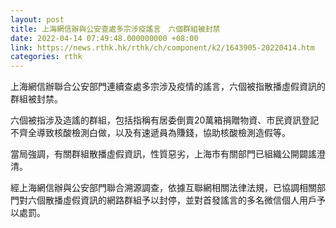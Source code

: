 ```yaml
---
layout: post
title: 上海網信辦與公安查處多宗涉疫謠言　六個群組被封禁
date: 2022-04-14 07:49:48.000000000 +08:00
link: https://news.rthk.hk/rthk/ch/component/k2/1643905-20220414.htm
categories: rthk
---
```


上海網信辦聯合公安部門連續查處多宗涉及疫情的謠言，六個被指散播虛假資訊的群組被封禁。

六個被指涉及造謠的群組，包括指稱有居委倒賣20萬箱捐贈物資、市民資訊登記不齊全導致核酸檢測白做，以及有速遞員為賺錢，協助核酸檢測造假等。

當局強調，有關群組散播虛假資訊，性質惡劣，上海市有關部門已組織公開闢謠澄清。

經上海網信辦與公安部門聯合溯源調查，依據互聯網相關法律法規，已協調相關部門對六個散播虛假資訊的網路群組予以封停，並對首發謠言的多名微信個人用戶予以處罰。
